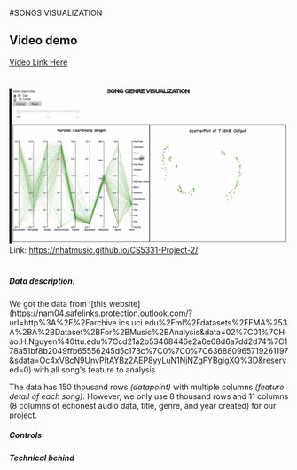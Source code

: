 #SONGS VISUALIZATION


<h2>Video demo</h2>

[Video Link Here](https://github.com/Nhatmusic/CS5331-Project-2/blob/master/Project%202%20Demo%20Video.mkv)
#

![Alt text](https://github.com/Nhatmusic/CS5331-Project-2/blob/master/Dataset/p2.Le.Nguyen.Sokolov.gif)
Link: https://nhatmusic.github.io/CS5331-Project-2/
#


<h5>Data description:</h5> 
We got the data from ![this website](https://nam04.safelinks.protection.outlook.com/?url=http%3A%2F%2Farchive.ics.uci.edu%2Fml%2Fdatasets%2FFMA%253A%2BA%2BDataset%2BFor%2BMusic%2BAnalysis&data=02%7C01%7CHao.H.Nguyen%40ttu.edu%7Ccd21a2b53408446e2a6e08d6a7dd2d74%7C178a51bf8b2049ffb65556245d5c173c%7C0%7C0%7C636880965719261197&sdata=Oc4xVBcN9UnvPItAYBz2AEP8yyLuN1NjNZgFYBgigXQ%3D&reserved=0)
with all song's feature to analysis 


The data has 150 thousand rows <i>(datapoint)</i> with multiple columns <i>(feature detail of each song)</i>. 
However, we only use 8 thousand rows and 11 columns (8 columns of echonest audio data, title, genre, and year created) for our project. 

<h5>Controls</h5>


<h5>Technical behind</h5>
 